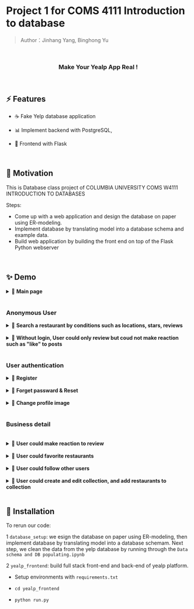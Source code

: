
# Project 1 for COMS 4111 Introduction to database

> Author：Jinhang Yang, Binghong Yu

<!-- logo -->

<br/>

<!-- tag line -->
<h3 align='center'> Make Your Yealp App Real ! </h3>

<br/>


## ⚡ Features

- ☕ Fake Yelp database application  

- 📊 Implement backend with PostgreSQL, 

- 🧬 Frontend with Flask

<br/>



## 🌻 Motivation

This is Database class project of COLUMBIA UNIVERSITY COMS W4111 INTRODUCTION TO DATABASES

Steps:

- Come up with a web application and design the database on paper using ER-modeling.
- Implement database by translating model into a database schema and example data. 
- Build web application by building the front end on top of the Flask Python webserver

<br/>




## ✨ Demo


<details>
<summary>
🍭 <strong>Main page</strong>
</summary>
<img src="images/demo/10_mainpage_pic.gif" />
</details>

<br/>

### Anonymous User

<details>
<summary>
🍭 <strong>Search a restaurant by conditions such as locations, stars, reviews</strong>
</summary>
<img src="images/demo/1_filter.gif" />
</details>

<br/>

<details>
<summary>
🍭 <strong>Without login, User could only review but coud not make reaction such as "like" to posts</strong>

</summary>
<img src="images/demo/2_nologin_bus.gif" />
</details>

<br/>

### User authentication

<details>
<summary>
🍭 <strong>Register</strong>
</summary>
<img src="images/demo/3_register.gif" />
</details>

<br/>

<details>
<summary>
🍭 <strong>Forget passward & Reset</strong>
</summary>
<img src="images/demo/13_forgot_passward.gif" />
<img src="images/demo/14_forgot_passward_2.gif" />
</details>

<br/>

<details>
<summary>
🍭 <strong>Change profile image</strong>
</summary>
<img src="images/demo/4_upload_profile.gif" />
</details>

<br/>

### Business detail
<br/>

<details>
<summary>
🍭 <strong>User could make reaction to review</strong>

</summary>
<img src="images/demo/5_reaction.gif" />
</details>

<br/>

<details>
<summary>
🍭 <strong>User could favorite restaurants</strong>
</summary>
<img src="images/demo/6_fav.gif" />
</details>

<br/>

<details>
<summary>
🍭 <strong>User could follow other users </strong>
</summary>
<img src="images/demo/9_follow.gif" />
</details>

<br/>

<details>
<summary>
🍭 <strong>User could create and edit collection, and add restaurants to collection</strong>
</summary>
<img src="images/demo/7_collection.gif" />
<img src="images/demo/8_update_collection.gif" />
</details>

<br/>

## 🔨 Installation

To rerun our code:

1 `database_setup`: we esign the database on paper using ER-modeling, then implement database by translating model into a database schemam. Next step, we clean the data from the yelp database by running through the `Data schema and DB populating.ipynb`

2 `yealp_frontend`: build full stack front-end and back-end of yealp platform.
- Setup environments with `requirements.txt`

- `cd yealp_frontend`

- `python run.py`
<br/>










